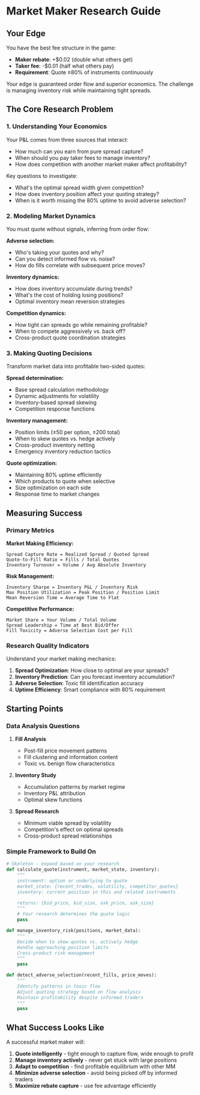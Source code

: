 # Market Maker Research Guide

## Your Edge

You have the best fee structure in the game:
- **Maker rebate**: +$0.02 (double what others get)
- **Taker fee**: -$0.01 (half what others pay)
- **Requirement**: Quote ≥80% of instruments continuously

Your edge is guaranteed order flow and superior economics. The challenge is managing inventory risk while maintaining tight spreads.

## The Core Research Problem

### 1. Understanding Your Economics

Your P&L comes from three sources that interact:

- How much can you earn from pure spread capture?
- When should you pay taker fees to manage inventory?
- How does competition with another market maker affect profitability?

Key questions to investigate:
- What's the optimal spread width given competition?
- How does inventory position affect your quoting strategy?
- When is it worth missing the 80% uptime to avoid adverse selection?

### 2. Modeling Market Dynamics

You must quote without signals, inferring from order flow:

**Adverse selection:**
- Who's taking your quotes and why?
- Can you detect informed flow vs. noise?
- How do fills correlate with subsequent price moves?

**Inventory dynamics:**
- How does inventory accumulate during trends?
- What's the cost of holding losing positions?
- Optimal inventory mean reversion strategies

**Competition dynamics:**
- How tight can spreads go while remaining profitable?
- When to compete aggressively vs. back off?
- Cross-product quote coordination strategies

### 3. Making Quoting Decisions

Transform market data into profitable two-sided quotes:

**Spread determination:**
- Base spread calculation methodology
- Dynamic adjustments for volatility
- Inventory-based spread skewing
- Competition response functions

**Inventory management:**
- Position limits (±50 per option, ±200 total)
- When to skew quotes vs. hedge actively
- Cross-product inventory netting
- Emergency inventory reduction tactics

**Quote optimization:**
- Maintaining 80% uptime efficiently
- Which products to quote when selective
- Size optimization on each side
- Response time to market changes

## Measuring Success

### Primary Metrics

**Market Making Efficiency:**
```
Spread Capture Rate = Realized Spread / Quoted Spread
Quote-to-Fill Ratio = Fills / Total Quotes
Inventory Turnover = Volume / Avg Absolute Inventory
```

**Risk Management:**
```
Inventory Sharpe = Inventory P&L / Inventory Risk
Max Position Utilization = Peak Position / Position Limit
Mean Reversion Time = Average Time to Flat
```

**Competitive Performance:**
```
Market Share = Your Volume / Total Volume
Spread Leadership = Time at Best Bid/Offer
Fill Toxicity = Adverse Selection Cost per Fill
```

### Research Quality Indicators

Understand your market making mechanics:

1. **Spread Optimization**: How close to optimal are your spreads?
2. **Inventory Prediction**: Can you forecast inventory accumulation?
3. **Adverse Selection**: Toxic fill identification accuracy
4. **Uptime Efficiency**: Smart compliance with 80% requirement

## Starting Points

### Data Analysis Questions

1. **Fill Analysis**
   - Post-fill price movement patterns
   - Fill clustering and information content
   - Toxic vs. benign flow characteristics

2. **Inventory Study**
   - Accumulation patterns by market regime
   - Inventory P&L attribution
   - Optimal skew functions

3. **Spread Research**
   - Minimum viable spread by volatility
   - Competition's effect on optimal spreads
   - Cross-product spread relationships

### Simple Framework to Build On

```python
# Skeleton - expand based on your research
def calculate_quote(instrument, market_state, inventory):
    """
    instrument: option or underlying to quote
    market_state: {recent_trades, volatility, competitor_quotes}
    inventory: current position in this and related instruments

    returns: {bid_price, bid_size, ask_price, ask_size}
    """
    # Your research determines the quote logic
    pass

def manage_inventory_risk(positions, market_data):
    """
    Decide when to skew quotes vs. actively hedge
    Handle approaching position limits
    Cross-product risk management
    """
    pass

def detect_adverse_selection(recent_fills, price_moves):
    """
    Identify patterns in toxic flow
    Adjust quoting strategy based on flow analysis
    Maintain profitability despite informed traders
    """
    pass
```

## What Success Looks Like

A successful market maker will:

1. **Quote intelligently** - tight enough to capture flow, wide enough to profit
2. **Manage inventory actively** - never get stuck with large positions
3. **Adapt to competition** - find profitable equilibrium with other MM
4. **Minimize adverse selection** - avoid being picked off by informed traders
5. **Maximize rebate capture** - use fee advantage efficiently
